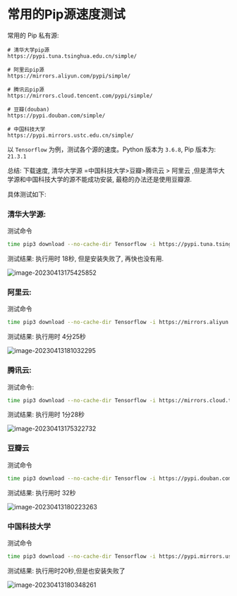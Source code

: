 # 常用的Pip源速度测试



常用的 Pip 私有源:

```
# 清华大学pip源
https://pypi.tuna.tsinghua.edu.cn/simple/

# 阿里云pip源
https://mirrors.aliyun.com/pypi/simple/

# 腾讯云pip源
https://mirrors.cloud.tencent.com/pypi/simple/

# 豆瓣(douban) 
https://pypi.douban.com/simple/

# 中国科技大学 
https://pypi.mirrors.ustc.edu.cn/simple/
```



以 `Tensorflow` 为例，测试各个源的速度。Python 版本为 `3.6.8`, Pip 版本为: `21.3.1`



总结: 下载速度, 清华大学源 =中国科技大学>豆瓣>腾讯云 > 阿里云 ,但是清华大学源和中国科技大学的源不能成功安装, 最稳的办法还是使用豆瓣源.

具体测试如下:

### 清华大学源: 

测试命令

```bash
time pip3 download --no-cache-dir Tensorflow -i https://pypi.tuna.tsinghua.edu.cn/simple/ -d /tmp/tuna
```

测试结果: 执行用时 18秒, 但是安装失败了, 再快也没有用.

![image-20230413175425852](https://danerlt-1258802437.cos.ap-chongqing.myqcloud.com/images/image-20230413175425852.png)

### 阿里云:

测试命令

```bash
time pip3 download --no-cache-dir Tensorflow -i https://mirrors.aliyun.com/pypi/simple/ -d /tmp/aliyun
```

测试结果:    执行用时 4分25秒

![image-20230413181032295](https://danerlt-1258802437.cos.ap-chongqing.myqcloud.com/images/image-20230413181032295.png)



### 腾讯云: 

测试命令:

```bash
time pip3 download --no-cache-dir Tensorflow -i https://mirrors.cloud.tencent.com/pypi/simple/ -d /tmp/tencent
```

测试结果:  执行用时 1分28秒

![image-20230413175322732](https://danerlt-1258802437.cos.ap-chongqing.myqcloud.com/images/image-20230413175322732.png)

### 豆瓣云

测试命令

```bash
time pip3 download --no-cache-dir Tensorflow -i https://pypi.douban.com/simple/ -d /tmp/douban
```

测试结果:  执行用时 32秒

![image-20230413180223263](https://danerlt-1258802437.cos.ap-chongqing.myqcloud.com/images/image-20230413180223263.png)

### 中国科技大学

测试命令

```bash
time pip3 download --no-cache-dir Tensorflow -i https://pypi.mirrors.ustc.edu.cn/simple/ -d /tmp/ustc
```

测试结果: 执行用时20秒,但是也安装失败了

![image-20230413180348261](https://danerlt-1258802437.cos.ap-chongqing.myqcloud.com/images/image-20230413180348261.png)